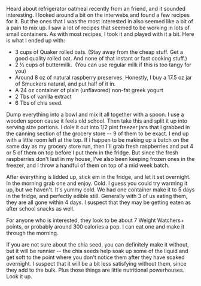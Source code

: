 <!--
.. title: Refrigerator Oatmeal
.. slug: refrigerator-oatmeal
.. date: 2013-10-27 14:11:40 UTC-05:00
.. tags:
.. link:
.. description:
.. type: text
-->

Heard about refrigerator oatmeal recently from an friend, and it sounded interesting. I looked around a bit on the interwebs and found a few recipes for it. But the ones that I was the most interested in also seemed like a bit of a pain to mix up. I saw a lot of recipes that seemed to be working in lots of small containers. As with most recipes, I took it and played with it a bit. Here is what I ended up with:

<!--TEASER_END -->

  * 3 cups of Quaker rolled oats. (Stay away from the cheap stuff. Get a good quality rolled oat. And none of that instant or fast cooking stuff.)
  * 2 ½ cups of buttermilk.  (You can use regular milk if this is too tangy for you)
  * Around 8 oz of natural raspberry preserves. Honestly, I buy a 17.5 oz jar of Smuckers natural, and put half of it in.
  * A 24 oz container of plain (unflavored) non-fat greek yogurt
  * 2 Tbs of vanilla extract
  * 6 Tbs of chia seed.

Dump everything into a bowl and mix it all together with a spoon. I use a wooden spoon cause it feels old school. Then take this and split it up into serving size portions. I dole it out into 1/2 pint freezer jars that I grabbed in the canning section of the grocery store -- 9 of them to be exact. I end up with a little room left at the top. If I happen to be making up a batch on the same day as my grocery store run, then I'll grab fresh raspberries and put 4 or 5 of them on top before I put them in the fridge. But since the fresh raspberries don't last in my house, I've also been keeping frozen ones in the freezer, and I throw a handful of them on top of a mid week batch.

After everything is lidded up, stick em in the fridge, and let it set overnight. In the morning grab one and enjoy. Cold. I guess you could try warming it up, but we haven't. It's yummy cold. We had one container make it to 5 days in the fridge, and perfectly edible still. Generally with 3 of us eating them, they are all gone within 4 days. I suspect that they may be getting eaten as after school snacks as well.

For anyone who is interested, they look to be about 7 Weight Watchers+ points, or probably around 300 calories a pop. I can eat one and make it through the morning.

If you are not sure about the chia seed, you can definitely make it without, but it will be runnier -- the chia seeds help soak up some of the liquid and get soft to the point where you don't notice them after they have soaked overnight. I suspect that it will be a bit less satisfying without them, since they add to the bulk. Plus those things are little nutritional powerhouses. Look it up.
